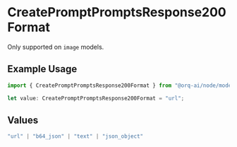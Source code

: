 # CreatePromptPromptsResponse200Format

Only supported on `image` models.

## Example Usage

```typescript
import { CreatePromptPromptsResponse200Format } from "@orq-ai/node/models/operations";

let value: CreatePromptPromptsResponse200Format = "url";
```

## Values

```typescript
"url" | "b64_json" | "text" | "json_object"
```